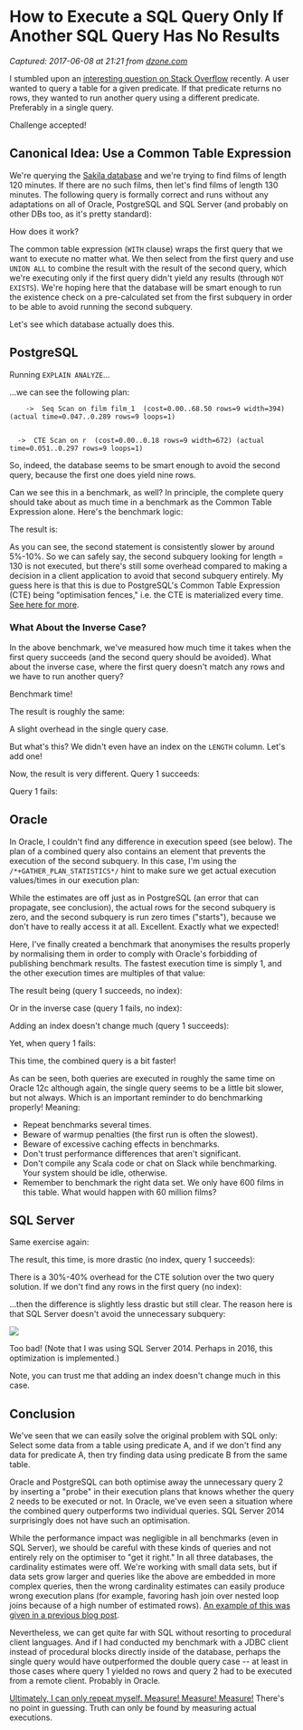 # How to Execute a SQL Query Only If Another SQL Query Has No Results

_Captured: 2017-06-08 at 21:21 from [dzone.com](https://dzone.com/articles/how-to-execute-a-sql-query-only-if-another-sql-que?edition=304123&utm_source=weekly%20digest&utm_medium=email&utm_campaign=wd%202017-06-07)_

I stumbled upon an [interesting question on Stack Overflow](https://stackoverflow.com/q/44265810/521799) recently. A user wanted to query a table for a given predicate. If that predicate returns no rows, they wanted to run another query using a different predicate. Preferably in a single query.

Challenge accepted!

## Canonical Idea: Use a Common Table Expression

We're querying the [Sakila database](https://www.jooq.org/sakila) and we're trying to find films of length 120 minutes. If there are no such films, then let's find films of length 130 minutes. The following query is formally correct and runs without any adaptations on all of Oracle, PostgreSQL and SQL Server (and probably on other DBs too, as it's pretty standard):

How does it work?

The common table expression (`WITH` clause) wraps the first query that we want to execute no matter what. We then select from the first query and use `UNION ALL` to combine the result with the result of the second query, which we're executing only if the first query didn't yield any results (through `NOT EXISTS`). We're hoping here that the database will be smart enough to run the existence check on a pre-calculated set from the first subquery in order to be able to avoid running the second subquery.

Let's see which database actually does this.

## PostgreSQL

Running `EXPLAIN ANALYZE`…

…we can see the following plan:
    
    
        ->  Seq Scan on film film_1  (cost=0.00..68.50 rows=9 width=394) (actual time=0.047..0.289 rows=9 loops=1)
    
    
      ->  CTE Scan on r  (cost=0.00..0.18 rows=9 width=672) (actual time=0.051..0.297 rows=9 loops=1)

So, indeed, the database seems to be smart enough to avoid the second query, because the first one does yield nine rows.

Can we see this in a benchmark, as well? In principle, the complete query should take about as much time in a benchmark as the Common Table Expression alone. Here's the benchmark logic:

The result is:

As you can see, the second statement is consistently slower by around 5%-10%. So we can safely say, the second subquery looking for length = 130 is not executed, but there's still some overhead compared to making a decision in a client application to avoid that second subquery entirely. My guess here is that this is due to PostgreSQL's Common Table Expression (CTE) being "optimisation fences," i.e. the CTE is materialized every time. [See here for more](https://blog.2ndquadrant.com/postgresql-ctes-are-optimization-fences/).

### **What About the Inverse Case?**

In the above benchmark, we've measured how much time it takes when the first query succeeds (and the second query should be avoided). What about the inverse case, where the first query doesn't match any rows and we have to run another query?

Benchmark time!

The result is roughly the same:

A slight overhead in the single query case.

But what's this? We didn't even have an index on the `LENGTH` column. Let's add one!

Now, the result is very different. Query 1 succeeds:

Query 1 fails:

## Oracle

In Oracle, I couldn't find any difference in execution speed (see below). The plan of a combined query also contains an element that prevents the execution of the second subquery. In this case, I'm using the `/*+GATHER_PLAN_STATISTICS*/` hint to make sure we get actual execution values/times in our execution plan:

While the estimates are off just as in PostgreSQL (an error that can propagate, see conclusion), the actual rows for the second subquery is zero, and the second subquery is run zero times ("starts"), because we don't have to really access it at all. Excellent. Exactly what we expected!

Here, I've finally created a benchmark that anonymises the results properly by normalising them in order to comply with Oracle's forbidding of publishing benchmark results. The fastest execution time is simply 1, and the other execution times are multiples of that value:

The result being (query 1 succeeds, no index):

Or in the inverse case (query 1 fails, no index):

Adding an index doesn't change much (query 1 succeeds):

Yet, when query 1 fails:

This time, the combined query is a bit faster!

As can be seen, both queries are executed in roughly the same time on Oracle 12c although again, the single query seems to be a little bit slower, but not always. Which is an important reminder to do benchmarking properly! Meaning:

  * Repeat benchmarks several times.
  * Beware of warmup penalties (the first run is often the slowest).
  * Beware of excessive caching effects in benchmarks.
  * Don't trust performance differences that aren't significant.
  * Don't compile any Scala code or chat on Slack while benchmarking. Your system should be idle, otherwise.
  * Remember to benchmark the right data set. We only have 600 films in this table. What would happen with 60 million films?

## SQL Server

Same exercise again:

The result, this time, is more drastic (no index, query 1 succeeds):

There is a 30%-40% overhead for the CTE solution over the two query solution. If we don't find any rows in the first query (no index):

…then the difference is slightly less drastic but still clear. The reason here is that SQL Server doesn't avoid the unnecessary subquery:

![](https://lukaseder.files.wordpress.com/2017/05/sql-server-doesnt-avoid-subquery.png)

Too bad! (Note that I was using SQL Server 2014. Perhaps in 2016, this optimization is implemented.)

Note, you can trust me that adding an index doesn't change much in this case.

## Conclusion

We've seen that we can easily solve the original problem with SQL only: Select some data from a table using predicate A, and if we don't find any data for predicate A, then try finding data using predicate B from the same table.

Oracle and PostgreSQL can both optimise away the unnecessary query 2 by inserting a "probe" in their execution plans that knows whether the query 2 needs to be executed or not. In Oracle, we've even seen a situation where the combined query outperforms two individual queries. SQL Server 2014 surprisingly does not have such an optimisation.

While the performance impact was negligible in all benchmarks (even in SQL Server), we should be careful with these kinds of queries and not entirely rely on the optimiser to "get it right." In all three databases, the cardinality estimates were off. We're working with small data sets, but if data sets grow larger and queries like the above are embedded in more complex queries, then the wrong cardinality estimates can easily produce wrong execution plans (for example, favoring hash join over nested loop joins because of a high number of estimated rows). [An example of this was given in a previous blog post](https://blog.jooq.org/2016/10/20/be-careful-when-emulating-parameterised-views-with-sys_context-in-oracle/).

Nevertheless, we can get quite far with SQL without resorting to procedural client languages. And if I had conducted my benchmark with a JDBC client instead of procedural blocks directly inside of the database, perhaps the single query would have outperformed the double query case -- at least in those cases where query 1 yielded no rows and query 2 had to be executed from a remote client. Probably in Oracle.

[Ultimately, I can only repeat myself. Measure! Measure! Measure!](https://blog.jooq.org/2017/03/29/how-to-benchmark-alternative-sql-queries-to-find-the-fastest-query/) There's no point in guessing. Truth can only be found by measuring actual executions.
